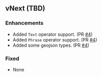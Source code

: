 ## vNext (TBD)

### Enhancements
* Added `Text` operator support. (PR [#4](https://github.com/nirinchev/realm-dotnet-search/pull/4))
* Added `Phrase` operator support. (PR [#4](https://github.com/nirinchev/realm-dotnet-search/pull/4))
* Added some geojson types. (PR [#4](https://github.com/nirinchev/realm-dotnet-search/pull/4))

### Fixed
* None